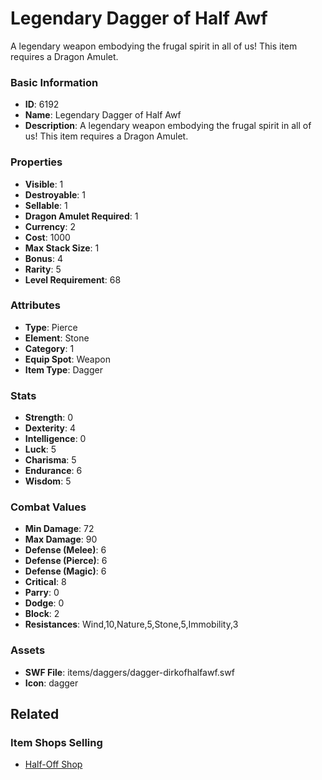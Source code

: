 # Legendary Dagger of Half Awf

A legendary weapon embodying the frugal spirit in all of us! This item requires a Dragon Amulet.

### Basic Information

- **ID**: 6192
- **Name**: Legendary Dagger of Half Awf
- **Description**: A legendary weapon embodying the frugal spirit in all of us! This item requires a Dragon Amulet.

### Properties

- **Visible**: 1
- **Destroyable**: 1
- **Sellable**: 1
- **Dragon Amulet Required**: 1
- **Currency**: 2
- **Cost**: 1000
- **Max Stack Size**: 1
- **Bonus**: 4
- **Rarity**: 5
- **Level Requirement**: 68

### Attributes

- **Type**: Pierce
- **Element**: Stone
- **Category**: 1
- **Equip Spot**: Weapon
- **Item Type**: Dagger

### Stats

- **Strength**: 0
- **Dexterity**: 4
- **Intelligence**: 0
- **Luck**: 5
- **Charisma**: 5
- **Endurance**: 6
- **Wisdom**: 5

### Combat Values

- **Min Damage**: 72
- **Max Damage**: 90
- **Defense (Melee)**: 6
- **Defense (Pierce)**: 6
- **Defense (Magic)**: 6
- **Critical**: 8
- **Parry**: 0
- **Dodge**: 0
- **Block**: 2
- **Resistances**: Wind,10,Nature,5,Stone,5,Immobility,3

### Assets

- **SWF File**: items/daggers/dagger-dirkofhalfawf.swf
- **Icon**: dagger

## Related

### Item Shops Selling

- [Half-Off Shop](../item-shops/240-half-off-shop.md)

